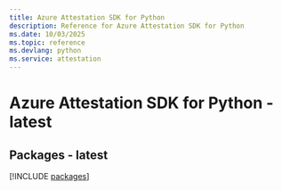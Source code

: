 ```yaml
---
title: Azure Attestation SDK for Python
description: Reference for Azure Attestation SDK for Python
ms.date: 10/03/2025
ms.topic: reference
ms.devlang: python
ms.service: attestation
---
```

# Azure Attestation SDK for Python - latest
## Packages - latest
[!INCLUDE [packages](attestation-index.md)]